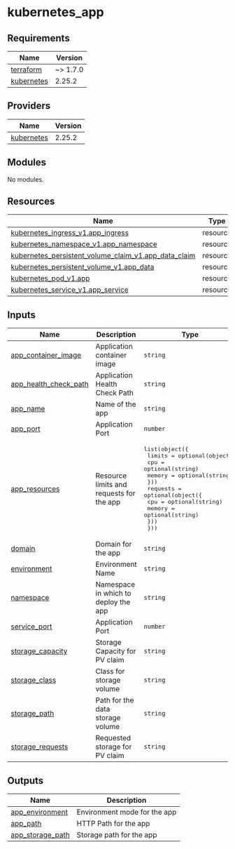 # kubernetes_app

<!-- BEGINNING OF PRE-COMMIT-TERRAFORM DOCS HOOK -->
## Requirements

| Name | Version |
|------|---------|
| <a name="requirement_terraform"></a> [terraform](#requirement\_terraform) | ~> 1.7.0 |
| <a name="requirement_kubernetes"></a> [kubernetes](#requirement\_kubernetes) | 2.25.2 |

## Providers

| Name | Version |
|------|---------|
| <a name="provider_kubernetes"></a> [kubernetes](#provider\_kubernetes) | 2.25.2 |

## Modules

No modules.

## Resources

| Name | Type |
|------|------|
| [kubernetes_ingress_v1.app_ingress](https://registry.terraform.io/providers/hashicorp/kubernetes/2.25.2/docs/resources/ingress_v1) | resource |
| [kubernetes_namespace_v1.app_namespace](https://registry.terraform.io/providers/hashicorp/kubernetes/2.25.2/docs/resources/namespace_v1) | resource |
| [kubernetes_persistent_volume_claim_v1.app_data_claim](https://registry.terraform.io/providers/hashicorp/kubernetes/2.25.2/docs/resources/persistent_volume_claim_v1) | resource |
| [kubernetes_persistent_volume_v1.app_data](https://registry.terraform.io/providers/hashicorp/kubernetes/2.25.2/docs/resources/persistent_volume_v1) | resource |
| [kubernetes_pod_v1.app](https://registry.terraform.io/providers/hashicorp/kubernetes/2.25.2/docs/resources/pod_v1) | resource |
| [kubernetes_service_v1.app_service](https://registry.terraform.io/providers/hashicorp/kubernetes/2.25.2/docs/resources/service_v1) | resource |

## Inputs

| Name | Description | Type | Default | Required |
|------|-------------|------|---------|:--------:|
| <a name="input_app_container_image"></a> [app\_container\_image](#input\_app\_container\_image) | Application container image | `string` | `"nginx:latest"` | no |
| <a name="input_app_health_check_path"></a> [app\_health\_check\_path](#input\_app\_health\_check\_path) | Application Health Check Path | `string` | `"/"` | no |
| <a name="input_app_name"></a> [app\_name](#input\_app\_name) | Name of the app | `string` | n/a | yes |
| <a name="input_app_port"></a> [app\_port](#input\_app\_port) | Application Port | `number` | `80` | no |
| <a name="input_app_resources"></a> [app\_resources](#input\_app\_resources) | Resource limits and requests for the app | <pre>list(object({<br>    limits = optional(object({<br>      cpu    = optional(string)<br>      memory = optional(string)<br>    }))<br>    requests = optional(object({<br>      cpu    = optional(string)<br>      memory = optional(string)<br>    }))<br>  }))</pre> | `[]` | no |
| <a name="input_domain"></a> [domain](#input\_domain) | Domain for the app | `string` | n/a | yes |
| <a name="input_environment"></a> [environment](#input\_environment) | Environment Name | `string` | n/a | yes |
| <a name="input_namespace"></a> [namespace](#input\_namespace) | Namespace in which to deploy the app | `string` | n/a | yes |
| <a name="input_service_port"></a> [service\_port](#input\_service\_port) | Application Port | `number` | `80` | no |
| <a name="input_storage_capacity"></a> [storage\_capacity](#input\_storage\_capacity) | Storage Capacity for PV claim | `string` | `"10Gi"` | no |
| <a name="input_storage_class"></a> [storage\_class](#input\_storage\_class) | Class for storage volume | `string` | `"standard"` | no |
| <a name="input_storage_path"></a> [storage\_path](#input\_storage\_path) | Path for the data storage volume | `string` | `"/data"` | no |
| <a name="input_storage_requests"></a> [storage\_requests](#input\_storage\_requests) | Requested storage for PV claim | `string` | `"5Gi"` | no |

## Outputs

| Name | Description |
|------|-------------|
| <a name="output_app_environment"></a> [app\_environment](#output\_app\_environment) | Environment mode for the app |
| <a name="output_app_path"></a> [app\_path](#output\_app\_path) | HTTP Path for the app |
| <a name="output_app_storage_path"></a> [app\_storage\_path](#output\_app\_storage\_path) | Storage path for the app |
<!-- END OF PRE-COMMIT-TERRAFORM DOCS HOOK -->
